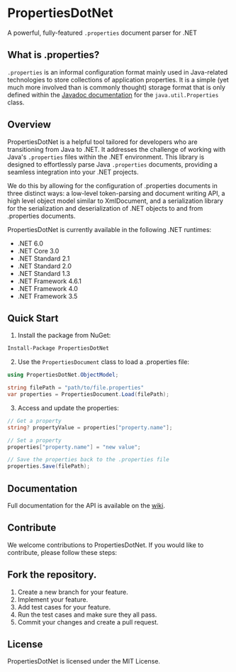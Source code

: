 # PropertiesDotNet

A powerful, fully-featured `.properties` document parser for .NET

## What is .properties?
`.properties` is an informal configuration format mainly used in Java-related technologies to store collections of application properties. It is a simple (yet much more involved than is commonly thought) storage format that is only defined within the [Javadoc documentation](https://docs.oracle.com/javase/8/docs/api/java/util/Properties.html#load-java.io.Reader-) for the `java.util.Properties` class.

## Overview
PropertiesDotNet is a helpful tool tailored for developers who are transitioning from Java to .NET. It addresses the challenge of working with Java's `.properties` files within the .NET environment. This library is designed to effortlessly parse Java `.properties` documents, providing a seamless integration into your .NET projects.

We do this by allowing for the configuration of .properties documents in three distinct ways: a low-level token-parsing and document writing API, a high level object model similar to XmlDocument, and a serialization library for the serialization and deserialization of .NET objects to and from .properties documents.

PropertiesDotNet is currently available in the following .NET runtimes:
 
* .NET 6.0 
* .NET Core 3.0
* .NET Standard 2.1
* .NET Standard 2.0
* .NET Standard 1.3
* .NET Framework 4.6.1
* .NET Framework 4.0
* .NET Framework 3.5

## Quick Start

1. Install the package from NuGet:
```bash
Install-Package PropertiesDotNet
```

2. Use the `PropertiesDocument` class to load a .properties file:

```csharp
using PropertiesDotNet.ObjectModel;

string filePath = "path/to/file.properties"
var properties = PropertiesDocument.Load(filePath);
```

3. Access and update the properties:

```csharp
// Get a property
string? propertyValue = properties["property.name"];

// Set a property
properties["property.name"] = "new value";

// Save the properties back to the .properties file
properties.Save(filePath);
```

## Documentation

Full documentation for the API is available on the [wiki](https://github.com/Specyy/PropertiesDotNet/wiki).

## Contribute

We welcome contributions to PropertiesDotNet. If you would like to contribute, please follow these steps:

## Fork the repository.

1. Create a new branch for your feature.
2. Implement your feature.
3. Add test cases for your feature.
4. Run the test cases and make sure they all pass.
5. Commit your changes and create a pull request.

## License
PropertiesDotNet is licensed under the MIT License.
